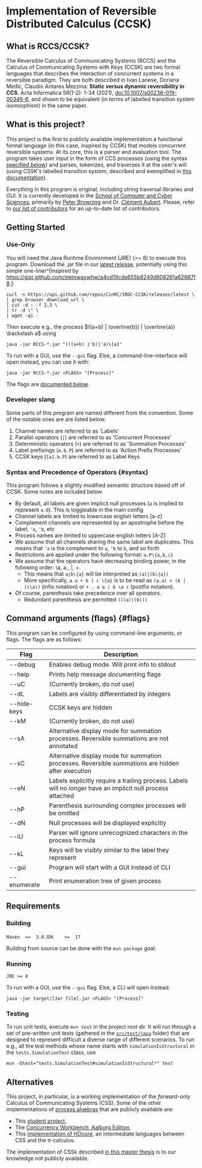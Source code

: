 # Implementation of Reversible Distributed Calculus (CCSK)

## What is RCCS/CCSK?

The Reversible Calculus of Communicating Systems (RCCS) and the Calculus of Communicating Systems with Keys (CCSK) are two formal languages that describes the interaction of concurrent systems in a reversible paradigm.
They are both described in Ivan Lanese, Doriana Medic, Claudio Antares Mezzina: **Static versus dynamic reversibility in CCS**. Acta Informatica 58(1-2): 1-34 (2021), [doi:10.1007/s00236-019-00346-6](https://doi.org/10.1007/s00236-019-00346-6), and shown to be equivalent (in terms of labelled transition system isomorphism) in the same paper.

## What is this project?

This project is the first to publicly available implementation a functional formal language (in this case, inspired by CCSK) that models concurrent reversible systems.
At its core, this is a parser and evaluation tool.
The program takes user input in the form of CCS processes (using the syntax [specified below](#syntax)) and parses, tokenizes, and traverses it at the user's will (using CSSK's labelled transition system, described and exemplified in [this documentation](docs/lts.md)).

Everything in this program is original, including string traversal libraries and GUI.
It is currently developed in the [School of Computer and Cyber Sciences](https://www.augusta.edu/ccs/), primarily by [Peter Browning](https://petech.me/) and Dr. [Clément Aubert](https://spots.augusta.edu/caubert/).
Please, refer to [our list of contributors](https://github.com/CinRC/IRDC-CCSK/graphs/contributors) for an up-to-date list of contributors.

## Getting Started

### Use-Only

You will need the Java Runtime Environment (JRE) (>= 8) to execute this program.
Download the .jar file in our [latest release](https://github.com/CinRC/IRDC-CCSK/releases/latest), potentially using this simple one-liner^[Inspired by <https://gist.github.com/steinwaywhw/a4cd19cda655b8249d908261a62687f8>.]:

```
curl -s https://api.github.com/repos/CinRC/IRDC-CCSK/releases/latest \
| grep browser_download_url \
| cut -d : -f 2,3 \
| tr -d \" \
| wget -qi -
```

Then execute e.g., the process $((a+b) | \overline{b}) | \overline{a}) \backslash a$ using

```
java -jar RCCS-*.jar "(((a+b) |'b)|'a)\{a}"
```

To run with a GUI, use the `--gui` flag. Else, a command-line-interface will open instead, you can use it with:

```
java -jar RCCS-*.jar <FLAGS> "[Process]"
```

The flags are [documented below](#flags).



### Developer slang

Some parts of this program are named different from the convention. Some of the notable ones are are listed below:

1. Channel names are referred to as 'Labels'
2. Parallel operators (`|`) are referred to as 'Concurrent Processes'
3. Deterministic operators (`+`) are referred to as 'Summation Processes'
4. Label prefixings (`a.b.P`) are referred to as 'Action Prefix Processes'
5. CCSK keys (`[a].b.P`) are referred to as Label Keys

### Syntax and Precedence of Operators {#syntax}

This program follows a slightly modified semantic structure based off of CCSK. Some notes are included below.
- By default, all labels are given implicit null processes (`a` is implied to represent `a.0`). This is toggleable in the main config
- Channel labels are limited to lowercase english letters [a-z]
- Complement channels are represented by an apostrophe before the label, `'a`, `'b`, etc
- Process names are limited to uppercase english letters [A-Z]
- We assume that all channels sharing the same label are duplicates. This means that `'a` is the complement to `a`, `'b` to `b`, and so forth
- Restrictions are applied under the following format: `a.P\{a,b,c}`
- We assume that the operators have decreasing binding power, in the following order: \a, a., |, +.
  - This means that `a|b\{a}` will be interpreted as `(a)|(b\{a})`
  - More specifically, `a.a + b | c \{a}` is to be read as `(a.a) + (b | (c\a))` (infix notation) or `+ . a a | b \a c`  (postfix notation).
- Of course, parenthesis take precedence over all operators.
  - Redundant parenthesis are permitted `(((a)|(b)))`

## Command arguments (flags) {#flags}

This program can be configured by using command-line arguments, or flags. The flags are as follows:

| **Flag**    	  | **Description**                                                                                            	 |
|-----------------|--------------------------------------------------------------------------------------------------------------|
| --debug     	  | Enables debug mode. Will print info to stdout                                                              	 |
| --help      	  | Prints help message documenting flags                                                                      	 |
| --uC        	  | (Currently broken, do not use)                                                                             	 |
| --dL        	  | Labels are visibly differentiated by integers                                                              	 |
| --hide-keys 	  | CCSK keys are hidden                                                                                       	 |
| --kM        	  | (Currently broken, do not use)                                                                             	 |
| --sA        	  | Alternative display mode for summation processes. Reversible summations are not annotated                  	 |
| --sC        	  | Alternative display mode for summation processes. Reversible summations are hidden after execution         	 |
| --eN        	  | Labels explicitly require a trailing process. Labels will no longer have an implicit null process attached 	 |
| --hP        	  | Parenthesis surrounding complex processes will be omitted                                                  	 |
| --dN        	  | Null processes will be displayed explicitly                                                                	 |
| --iU        	  | Parser will ignore unrecognized characters in the process formula                                          	 |
| --kL        	  | Keys will be visibly similar to the label they represent                                                   	 |
| --gui       	  | Program will start with a GUI instead of CLI                                                               	 |
| --enumerate  	 | Print enumeration tree of given process                                                                    	 |


## Requirements

### Building
`Maven  >=  3.0`
`JDK    >=  17`

Building from source can be done with the `mvn package` goal.

### Running

`JRE >= 8`

To run with a GUI, use the `--gui` flag. Else, a CLI will open instead.

```
java -jar target/[Jar file].jar <FLAGS> "[Process]"
```

### Testing

To run unit tests, execute `mvn test` in the project root dir.
It will run through a set of pre-written unit tests (gathered in the [`src/test/java`](src/test/java) folder) that are designed to represent difficult a diverse range of different scenarios.
To run e.g., all the test methods whose name starts with `simulationIsStructural` in the `tests.SimulationTest` class, use

```
mvn -Dtest="tests.SimulationTest#simulationIsStructural*" test
```

## Alternatives

This project, in particular, is a working implementation of the _forward-only_ Calculus of Communicating Systems (CSS).
Some of the other implementations of [process algebras](https://en.wikipedia.org/wiki/Process_calculus) that are publicly available are:

- This [student project](https://github.com/ComputerScience-Projects/Calculus-of-Communicating-Systems),
- The [Concurrency Workbench, Aalborg Edition](http://caal.cs.aau.dk/),
- This [implementation of HOcore](https://people.rennes.inria.fr/Alan.Schmitt/research/hocore/), an intermediate languages between CSS and the π-calculus.

The implementation of CSSk described [in this master thesis](https://leicester.figshare.com/articles/thesis/SimCCSK_simulation_of_the_reversible_process_calculi_CCSK/10091681) is to our knowledge not publicly available.
